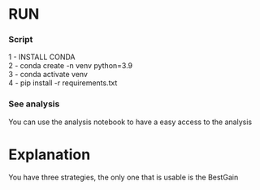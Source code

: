 <h1>RUN</h1>

<h3>Script</h3>

1 - INSTALL CONDA </br>
2 - conda create -n venv python=3.9</br>
3 - conda activate venv</br>
4 - pip install -r requirements.txt</br>

<h3>See analysis</h3>

You can use the analysis notebook to have a easy access to the analysis 

<h1>Explanation</h1>

You have three strategies, the only one that is usable is the BestGain

